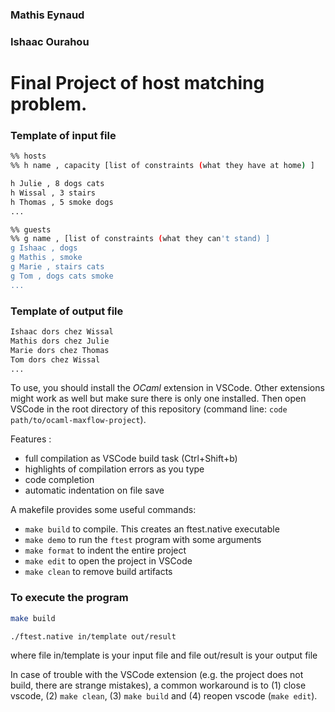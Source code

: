 ### Mathis Eynaud
### Ishaac Ourahou

# Final Project of host matching problem.

### Template of input file 

```bash
%% hosts
%% h name , capacity [list of constraints (what they have at home) ]

h Julie , 8 dogs cats
h Wissal , 3 stairs
h Thomas , 5 smoke dogs
...

%% guests
%% g name , [list of constraints (what they can't stand) ]
g Ishaac , dogs
g Mathis , smoke
g Marie , stairs cats
g Tom , dogs cats smoke
...
```

### Template of output file

```bash
Ishaac dors chez Wissal
Mathis dors chez Julie
Marie dors chez Thomas
Tom dors chez Wissal
...
```
To use, you should install the *OCaml* extension in VSCode. Other extensions might work as well but make sure there is only one installed.
Then open VSCode in the root directory of this repository (command line: `code path/to/ocaml-maxflow-project`).

Features :
 - full compilation as VSCode build task (Ctrl+Shift+b)
 - highlights of compilation errors as you type
 - code completion
 - automatic indentation on file save


A makefile provides some useful commands:
 - `make build` to compile. This creates an ftest.native executable
 - `make demo` to run the `ftest` program with some arguments
 - `make format` to indent the entire project
 - `make edit` to open the project in VSCode
 - `make clean` to remove build artifacts
 
### To execute the program

```bash
make build
```

```bash
./ftest.native in/template out/result 
```

where file in/template is your input file and file out/result is your output file

In case of trouble with the VSCode extension (e.g. the project does not build, there are strange mistakes), a common workaround is to (1) close vscode, (2) `make clean`, (3) `make build` and (4) reopen vscode (`make edit`).

